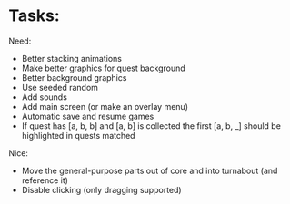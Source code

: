 
# Tasks:

Need:
* Better stacking animations
* Make better graphics for quest background
* Better background graphics
* Use seeded random
* Add sounds
* Add main screen (or make an overlay menu)
* Automatic save and resume games
* If quest has [a, b, b] and [a, b] is collected the first [a, b, _] should be highlighted in quests matched

Nice:
* Move the general-purpose parts out of core and into turnabout (and reference it)
* Disable clicking (only dragging supported)